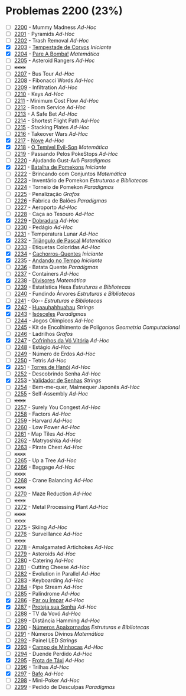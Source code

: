 # Problemas 2200 (23%)

- [ ]  [2200](https://www.beecrowd.com.br/repository/UOJ_2200.html) - Mummy Madness *Ad-Hoc*
- [ ]  [2201](https://www.beecrowd.com.br/repository/UOJ_2201.html) - Pyramids *Ad-Hoc*
- [ ]  [2202](https://www.beecrowd.com.br/repository/UOJ_2202.html) - Trash Removal *Ad-Hoc*
- [x]  [2203](https://www.beecrowd.com.br/repository/UOJ_2203.html) - [Tempestade de Corvos](https://github.com/potigol/beecrowd/blob/master/src/2200/2203.poti) *Iniciante*
- [x]  [2204](https://www.beecrowd.com.br/repository/UOJ_2204.html) - [Pare A Bomba!](https://github.com/potigol/beecrowd/blob/master/src/2200/2204.poti) *Matemática*
- [ ]  [2205](https://www.beecrowd.com.br/repository/UOJ_2205.html) - Asteroid Rangers *Ad-Hoc*
- [ ] ~~xxxx~~
- [ ]  [2207](https://www.beecrowd.com.br/repository/UOJ_2207.html) - Bus Tour *Ad-Hoc*
- [ ]  [2208](https://www.beecrowd.com.br/repository/UOJ_2208.html) - Fibonacci Words *Ad-Hoc*
- [ ]  [2209](https://www.beecrowd.com.br/repository/UOJ_2209.html) - Infiltration *Ad-Hoc*
- [ ]  [2210](https://www.beecrowd.com.br/repository/UOJ_2210.html) - Keys *Ad-Hoc*
- [ ]  [2211](https://www.beecrowd.com.br/repository/UOJ_2211.html) - Minimum Cost Flow *Ad-Hoc*
- [ ]  [2212](https://www.beecrowd.com.br/repository/UOJ_2212.html) - Room Service *Ad-Hoc*
- [ ]  [2213](https://www.beecrowd.com.br/repository/UOJ_2213.html) - A Safe Bet *Ad-Hoc*
- [ ]  [2214](https://www.beecrowd.com.br/repository/UOJ_2214.html) - Shortest Flight Path *Ad-Hoc*
- [ ]  [2215](https://www.beecrowd.com.br/repository/UOJ_2215.html) - Stacking Plates *Ad-Hoc*
- [ ]  [2216](https://www.beecrowd.com.br/repository/UOJ_2216.html) - Takeover Wars *Ad-Hoc*
- [x]  [2217](https://www.beecrowd.com.br/repository/UOJ_2217.html) - [Nove](https://github.com/potigol/beecrowd/blob/master/src/2200/2217.poti) *Ad-Hoc*
- [x]  [2218](https://www.beecrowd.com.br/repository/UOJ_2218.html) - [O Temível Evil-Son](https://github.com/potigol/beecrowd/blob/master/src/2200/2218.poti) *Matemática*
- [ ]  [2219](https://www.beecrowd.com.br/repository/UOJ_2219.html) - Passando Pelos PokeStops *Ad-Hoc*
- [ ]  [2220](https://www.beecrowd.com.br/repository/UOJ_2220.html) - Ajudando Gust-Avô *Paradigmas*
- [x]  [2221](https://www.beecrowd.com.br/repository/UOJ_2221.html) - [Batalha de Pomekons](https://github.com/potigol/beecrowd/blob/master/src/2200/2221.poti) *Iniciante*
- [ ]  [2222](https://www.beecrowd.com.br/repository/UOJ_2222.html) - Brincando com Conjuntos *Matemática*
- [ ]  [2223](https://www.beecrowd.com.br/repository/UOJ_2223.html) - Inventário de Pomekon *Estruturas e Bibliotecas*
- [ ]  [2224](https://www.beecrowd.com.br/repository/UOJ_2224.html) - Torneio de Pomekon *Paradigmas*
- [ ]  [2225](https://www.beecrowd.com.br/repository/UOJ_2225.html) - Penalização *Grafos*
- [ ]  [2226](https://www.beecrowd.com.br/repository/UOJ_2226.html) - Fabrica de Balões *Paradigmas*
- [ ]  [2227](https://www.beecrowd.com.br/repository/UOJ_2227.html) - Aeroporto *Ad-Hoc*
- [ ]  [2228](https://www.beecrowd.com.br/repository/UOJ_2228.html) - Caça ao Tesouro *Ad-Hoc*
- [x]  [2229](https://www.beecrowd.com.br/repository/UOJ_2229.html) - [Dobradura](https://github.com/potigol/beecrowd/blob/master/src/2200/2229.poti) *Ad-Hoc*
- [ ]  [2230](https://www.beecrowd.com.br/repository/UOJ_2230.html) - Pedágio *Ad-Hoc*
- [ ]  [2231](https://www.beecrowd.com.br/repository/UOJ_2231.html) - Temperatura Lunar *Ad-Hoc*
- [x]  [2232](https://www.beecrowd.com.br/repository/UOJ_2232.html) - [Triângulo de Pascal](https://github.com/potigol/beecrowd/blob/master/src/2200/2232.poti) *Matemática*
- [ ]  [2233](https://www.beecrowd.com.br/repository/UOJ_2233.html) - Etiquetas Coloridas *Ad-Hoc*
- [x]  [2234](https://www.beecrowd.com.br/repository/UOJ_2234.html) - [Cachorros-Quentes](https://github.com/potigol/beecrowd/blob/master/src/2200/2234.poti) *Iniciante*
- [x]  [2235](https://www.beecrowd.com.br/repository/UOJ_2235.html) - [Andando no Tempo](https://github.com/potigol/beecrowd/blob/master/src/2200/2235.poti) *Iniciante*
- [ ]  [2236](https://www.beecrowd.com.br/repository/UOJ_2236.html) - Batata Quente *Paradigmas*
- [ ]  [2237](https://www.beecrowd.com.br/repository/UOJ_2237.html) - Containers *Ad-Hoc*
- [x]  [2238](https://www.beecrowd.com.br/repository/UOJ_2238.html) - [Divisores](https://github.com/potigol/beecrowd/blob/master/src/2200/2238.poti) *Matemática*
- [ ]  [2239](https://www.beecrowd.com.br/repository/UOJ_2239.html) - Estatística Hexa *Estruturas e Bibliotecas*
- [ ]  [2240](https://www.beecrowd.com.br/repository/UOJ_2240.html) - Fundindo Árvores *Estruturas e Bibliotecas*
- [ ]  [2241](https://www.beecrowd.com.br/repository/UOJ_2241.html) - Go-- *Estruturas e Bibliotecas*
- [x]  [2242](https://www.beecrowd.com.br/repository/UOJ_2242.html) - [Huaauhahhuahau](https://github.com/potigol/beecrowd/blob/master/src/2200/2242.poti) *Strings*
- [x]  [2243](https://www.beecrowd.com.br/repository/UOJ_2243.html) - [Isósceles](https://github.com/potigol/beecrowd/blob/master/src/2200/2243.poti) *Paradigmas*
- [ ]  [2244](https://www.beecrowd.com.br/repository/UOJ_2244.html) - Jogos Olímpicos *Ad-Hoc*
- [ ]  [2245](https://www.beecrowd.com.br/repository/UOJ_2245.html) - Kit de Encolhimento de Polígonos *Geometria Computacional*
- [ ]  [2246](https://www.beecrowd.com.br/repository/UOJ_2246.html) - Ladrilhos *Grafos*
- [x]  [2247](https://www.beecrowd.com.br/repository/UOJ_2247.html) - [Cofrinhos da Vó Vitória](https://github.com/potigol/beecrowd/blob/master/src/2200/2247.poti) *Ad-Hoc*
- [ ]  [2248](https://www.beecrowd.com.br/repository/UOJ_2248.html) - Estágio *Ad-Hoc*
- [ ]  [2249](https://www.beecrowd.com.br/repository/UOJ_2249.html) - Número de Erdos *Ad-Hoc*
- [ ]  [2250](https://www.beecrowd.com.br/repository/UOJ_2250.html) - Tetris *Ad-Hoc*
- [x]  [2251](https://www.beecrowd.com.br/repository/UOJ_2251.html) - [Torres de Hanói](https://github.com/potigol/beecrowd/blob/master/src/2200/2251.poti) *Ad-Hoc*
- [ ]  [2252](https://www.beecrowd.com.br/repository/UOJ_2252.html) - Descobrindo Senha *Ad-Hoc*
- [x]  [2253](https://www.beecrowd.com.br/repository/UOJ_2253.html) - [Validador de Senhas](https://github.com/potigol/beecrowd/blob/master/src/2200/2253.poti) *Strings*
- [ ]  [2254](https://www.beecrowd.com.br/repository/UOJ_2254.html) - Bem-me-quer, Malmequer Japonês *Ad-Hoc*
- [ ]  [2255](https://www.beecrowd.com.br/repository/UOJ_2255.html) - Self-Assembly *Ad-Hoc*
- [ ] ~~xxxx~~
- [ ]  [2257](https://www.beecrowd.com.br/repository/UOJ_2257.html) - Surely You Congest *Ad-Hoc*
- [ ]  [2258](https://www.beecrowd.com.br/repository/UOJ_2258.html) - Factors *Ad-Hoc*
- [ ]  [2259](https://www.beecrowd.com.br/repository/UOJ_2259.html) - Harvard *Ad-Hoc*
- [ ]  [2260](https://www.beecrowd.com.br/repository/UOJ_2260.html) - Low Power *Ad-Hoc*
- [ ]  [2261](https://www.beecrowd.com.br/repository/UOJ_2261.html) - Map Tiles *Ad-Hoc*
- [ ]  [2262](https://www.beecrowd.com.br/repository/UOJ_2262.html) - Matryoshka *Ad-Hoc*
- [ ]  [2263](https://www.beecrowd.com.br/repository/UOJ_2263.html) - Pirate Chest *Ad-Hoc*
- [ ] ~~xxxx~~
- [ ]  [2265](https://www.beecrowd.com.br/repository/UOJ_2265.html) - Up a Tree *Ad-Hoc*
- [ ]  [2266](https://www.beecrowd.com.br/repository/UOJ_2266.html) - Baggage *Ad-Hoc*
- [ ] ~~xxxx~~
- [ ]  [2268](https://www.beecrowd.com.br/repository/UOJ_2268.html) - Crane Balancing *Ad-Hoc*
- [ ] ~~xxxx~~
- [ ]  [2270](https://www.beecrowd.com.br/repository/UOJ_2270.html) - Maze Reduction *Ad-Hoc*
- [ ] ~~xxxx~~
- [ ]  [2272](https://www.beecrowd.com.br/repository/UOJ_2272.html) - Metal Processing Plant *Ad-Hoc*
- [ ] ~~xxxx~~
- [ ] ~~xxxx~~
- [ ]  [2275](https://www.beecrowd.com.br/repository/UOJ_2275.html) - Skiing *Ad-Hoc*
- [ ]  [2276](https://www.beecrowd.com.br/repository/UOJ_2276.html) - Surveillance *Ad-Hoc*
- [ ] ~~xxxx~~
- [ ]  [2278](https://www.beecrowd.com.br/repository/UOJ_2278.html) - Amalgamated Artichokes *Ad-Hoc*
- [ ]  [2279](https://www.beecrowd.com.br/repository/UOJ_2279.html) - Asteroids *Ad-Hoc*
- [ ]  [2280](https://www.beecrowd.com.br/repository/UOJ_2280.html) - Catering *Ad-Hoc*
- [ ]  [2281](https://www.beecrowd.com.br/repository/UOJ_2281.html) - Cutting Cheese *Ad-Hoc*
- [ ]  [2282](https://www.beecrowd.com.br/repository/UOJ_2282.html) - Evolution in Parallel *Ad-Hoc*
- [ ]  [2283](https://www.beecrowd.com.br/repository/UOJ_2283.html) - Keyboarding *Ad-Hoc*
- [ ]  [2284](https://www.beecrowd.com.br/repository/UOJ_2284.html) - Pipe Stream *Ad-Hoc*
- [ ]  [2285](https://www.beecrowd.com.br/repository/UOJ_2285.html) - Palíndrome *Ad-Hoc*
- [x]  [2286](https://www.beecrowd.com.br/repository/UOJ_2286.html) - [Par ou Ímpar](https://github.com/potigol/beecrowd/blob/master/src/2200/2286.poti) *Ad-Hoc*
- [x]  [2287](https://www.beecrowd.com.br/repository/UOJ_2287.html) - [Proteja sua Senha](https://github.com/potigol/beecrowd/blob/master/src/2200/2287.poti) *Ad-Hoc*
- [ ]  [2288](https://www.beecrowd.com.br/repository/UOJ_2288.html) - TV da Vovó *Ad-Hoc*
- [ ]  [2289](https://www.beecrowd.com.br/repository/UOJ_2289.html) - Distância Hamming *Ad-Hoc*
- [x]  [2290](https://www.beecrowd.com.br/repository/UOJ_2290.html) - [Números Apaixornados](https://github.com/potigol/beecrowd/blob/master/src/2200/2290.poti) *Estruturas e Bibliotecas*
- [ ]  [2291](https://www.beecrowd.com.br/repository/UOJ_2291.html) - Números Divinos *Matemática*
- [ ]  [2292](https://www.beecrowd.com.br/repository/UOJ_2292.html) - Painel LED *Strings*
- [x]  [2293](https://www.beecrowd.com.br/repository/UOJ_2293.html) - [Campo de Minhocas](https://github.com/potigol/beecrowd/blob/master/src/2200/2293.poti) *Ad-Hoc*
- [ ]  [2294](https://www.beecrowd.com.br/repository/UOJ_2294.html) - Duende Perdido *Ad-Hoc*
- [x]  [2295](https://www.beecrowd.com.br/repository/UOJ_2295.html) - [Frota de Táxi](https://github.com/potigol/beecrowd/blob/master/src/2200/2295.poti) *Ad-Hoc*
- [ ]  [2296](https://www.beecrowd.com.br/repository/UOJ_2296.html) - Trilhas *Ad-Hoc*
- [x]  [2297](https://www.beecrowd.com.br/repository/UOJ_2297.html) - [Bafo](https://github.com/potigol/beecrowd/blob/master/src/2200/2297.poti) *Ad-Hoc*
- [ ]  [2298](https://www.beecrowd.com.br/repository/UOJ_2298.html) - Mini-Poker *Ad-Hoc*
- [ ]  [2299](https://www.beecrowd.com.br/repository/UOJ_2299.html) - Pedido de Desculpas *Paradigmas*